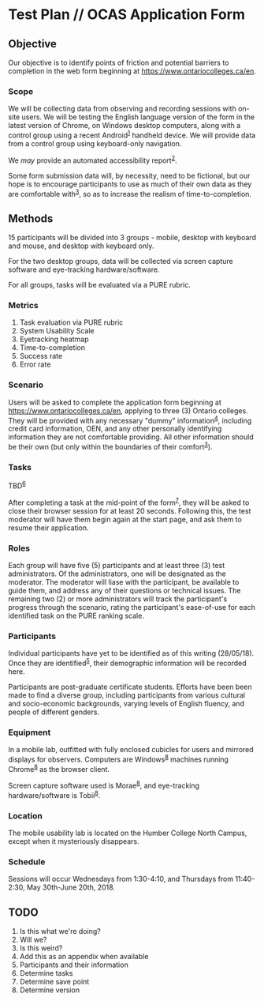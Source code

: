 # Test Plan // OCAS Application Form

## Objective

Our objective is to identify points of friction and potential barriers to completion in the web form beginning at <https://www.ontariocolleges.ca/en>.

### Scope

We will be collecting data from observing and recording sessions with on-site users. We will be testing the English language version of the form in the latest version of Chrome, on Windows desktop computers, along with a control group using a recent Android<sup><a target="_self" href="#footnote1">1</a></sup> handheld device. We will provide data from a control group using keyboard-only navigation. 

We <em>may</em> provide an automated accessibility report<sup><a target="_self" href="#footnote2">2</a></sup>. 

Some form submission data will, by necessity, need to be fictional, but our hope is to encourage participants to use as much of their own data as they are comfortable with<sup><a target="_self" href="#footnote3">3</a></sup>, so as to increase the realism of time-to-completion. 

## Methods

15 participants will be divided into 3 groups - mobile, desktop with keyboard and mouse, and desktop with keyboard only. 

For the two desktop groups, data will be collected via screen capture software and eye-tracking hardware/software. 

For all groups, tasks will be evaluated via a PURE rubric. 

### Metrics

1. Task evaluation via PURE rubric
2. System Usability Scale
3. Eyetracking heatmap
4. Time-to-completion
5. Success rate
6. Error rate

### Scenario

Users will be asked to complete the application form beginning at <https://www.ontariocolleges.ca/en>, applying to three (3) Ontario colleges. They will be provided with any necessary "dummy" information<sup><a target="_self" href="#footnote4">4</a></sup>, including credit card information, OEN, and any other personally identifying information they are not comfortable providing. All other information should be their own (but only within the boundaries of their comfort<sup><a target="_self" href="#footnote3">3</a></sup>). 

### Tasks

TBD<sup><a target="_self" href="#footnote6">6</a></sup>

After completing a task at the mid-point of the form<sup><a target="_self" href="#footnote7">7</a></sup>, they will be asked to close their browser session for at least 20 seconds. Following this, the test moderator will have them begin again at the start page, and ask them to resume their application.

### Roles

Each group will have five (5) participants and at least three (3) test administrators. Of the administrators, one will be designated as the moderator. The moderator will liase with the participant, be available to guide them, and address any of their questions or technical issues. The remaining two (2) or more administrators will track the participant's progress through the scenario, rating the participant's ease-of-use for each identified task on the PURE ranking scale.

### Participants

Individual participants have yet to be identified as of this writing (28/05/18). Once they are identified<sup><a target="_self" href="#footnote5">5</a></sup>, their demographic information will be recorded here.

Participants are post-graduate certificate students. Efforts have been been made to find a diverse group, including participants from various cultural and socio-economic backgrounds, varying levels of English fluency, and people of different genders. 

### Equipment 

In a mobile lab, outfitted with fully enclosed cubicles for users and mirrored displays for observers. Computers are Windows<sup><a target="_self" href="#footnote8">8</a></sup> machines running Chrome<sup><a target="_self" href="#footnote8">8</a></sup> as the browser client.

Screen capture software used is Morae<sup><a target="_self" href="#footnote8">8</a></sup>, and eye-tracking hardware/software is Tobii<sup><a target="_self" href="#footnote8">8</a></sup>. 

### Location

The mobile usability lab is located on the Humber College North Campus, except when it mysteriously disappears.

### Schedule

Sessions will occur Wednesdays from 1:30-4:10, and Thursdays from 11:40-2:30, May 30th-June 20th, 2018.

## TODO

<ol>
	<li id="footnote1">Is this what we're doing?</li>
	<li id="footnote2">Will we?</li>
	<li id="footnote3">Is this weird?</li>
	<li id="footnote4">Add this as an appendix when available</li>
	<li id="footnote5">Participants and their information</li>
	<li id="footnote6">Determine tasks</li>
	<li id="footnote7">Determine save point</li>
	<li id="footnote8">Determine version</li>
</ol>